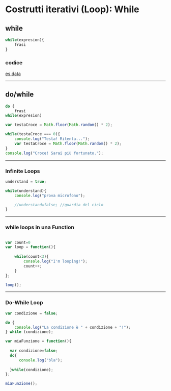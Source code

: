 # Costrutti iterativi (Loop): While

## while
```javascript
while(expresion){
    frasi
}
```


### codice
[es data](../esempi/02_while_testa_croce.js)

---

## do/while
```javascript
do {
    frasi
while(expresion)
```


```javascript
var testaCroce = Math.floor(Math.random() * 2);

while(testaCroce === 0){
	console.log("Testa! Ritenta...");
	var testaCroce = Math.floor(Math.random() * 2);
}
console.log("Croce! Sarai più fortunato.");
```

---

### Infinite Loops 


```javascript
understand = true;

while(understand){
	console.log("prova microfono");

    //understand=false; //guardia del ciclo
}
```

--- 

### while loops in una Function 

```javascript

var count=0
var loop = function(){
   
	while(count<3){
		console.log("I'm looping!");
		count++;
	}
};

loop();
```

--- 

### Do-While Loop

```javascript
var condizione = false;

do {
	console.log("La condizione è " + condizione + "!");	
} while (condizione);
```

```javascript
var miaFunzione = function(){
    
  var condizione=false;
  do{
      console.log("bla");
      
  }while(condizione);
};

miaFunzione();
```